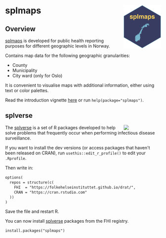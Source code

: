 # splmaps <a href="https://docs.sykdomspulsen.no/splmaps"><img src="man/figures/logo.png" align="right" width="120" /></a>

## Overview 

[splmaps](https://docs.sykdomspulsen.no/splmaps) is developed for public health reporting purposes for different geographic levels in Norway.

Contains map data for the following geographic granularities:

- County
- Municipality
- City ward (only for Oslo)

It is convenient to visualise maps with additional information, either using text or color palettes.

Read the introduction vignette [here](http://docs.sykdomspulsen.no/splmaps/articles/splmaps.html) or run `help(package="splmaps")`.

## splverse

<a href="https://docs.sykdomspulsen.no/packages"><img src="https://docs.sykdomspulsen.no/packages/splverse.png" align="right" width="120" /></a>

The [splverse](https://docs.sykdomspulsen.no/packages) is a set of R packages developed to help solve problems that frequently occur when performing infectious disease surveillance.

If you want to install the dev versions (or access packages that haven't been released on CRAN), run `usethis::edit_r_profile()` to edit your `.Rprofile`. 

Then write in:

```
options(
  repos = structure(c(
    FHI  = "https://folkehelseinstituttet.github.io/drat/",
    CRAN = "https://cran.rstudio.com"
  ))
)
```

Save the file and restart R.

You can now install [splverse](https://docs.sykdomspulsen.no/packages) packages from the FHI registry.

```
install.packages("splmaps")
```

